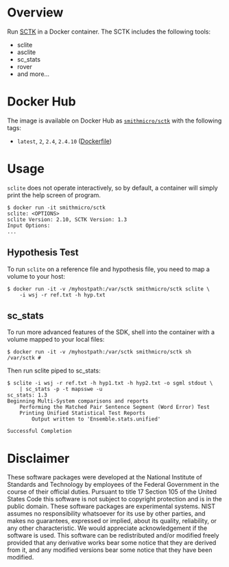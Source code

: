 # Overview

Run [SCTK](http://www.nist.gov/itl/iad/mig/tools.cfm) in a Docker container.  The SCTK includes the following tools:
* sclite
* asclite
* sc_stats
* rover
* and more...

# Docker Hub
The image is available on Docker Hub as [`smithmicro/sctk`](https://hub.docker.com/r/smithmicro/sctk/) with the following tags:

  * `latest`, `2`, `2.4`, `2.4.10` ([Dockerfile](https://github.com/smithmicro/sctk/blob/master/Dockerfile))


# Usage
`sclite` does not operate interactively, so by default, a container will simply print the help screen of program.

```
$ docker run -it smithmicro/sctk
sclite: <OPTIONS>
sclite Version: 2.10, SCTK Version: 1.3
Input Options:
...
```

## Hypothesis Test
To run `sclite` on a reference file and hypothesis file, you need to map a volume to your host:
```
$ docker run -it -v /myhostpath:/var/sctk smithmicro/sctk sclite \
    -i wsj -r ref.txt -h hyp.txt
```

## sc_stats
To run more advanced features of the SDK, shell into the container with a volume mapped to your local files:
```
$ docker run -it -v /myhostpath:/var/sctk smithmicro/sctk sh
/var/sctk #
```
Then run sclite piped to sc_stats:
```
$ sclite -i wsj -r ref.txt -h hyp1.txt -h hyp2.txt -o sgml stdout \
    | sc_stats -p -t mapsswe -u
sc_stats: 1.3
Beginning Multi-System comparisons and reports
    Performing the Matched Pair Sentence Segment (Word Error) Test
    Printing Unified Statistical Test Reports
        Output written to 'Ensemble.stats.unified'

Successful Completion
```


# Disclaimer

These software packages were developed at the National Institute of Standards and Technology by employees of the Federal Government in the course of their official duties. Pursuant to title 17 Section 105 of the United States Code this software is not subject to copyright protection and is in the public domain. These software packages are experimental systems.  NIST assumes no responsibility whatsoever for its use by other parties, and makes no guarantees, expressed or implied, about its quality, reliability, or any other characteristic. We would appreciate acknowledgement if the software is used. This software can be redistributed and/or modified freely provided that any derivative works bear some notice that they are derived from it, and any modified versions bear some notice that they have been modified.
